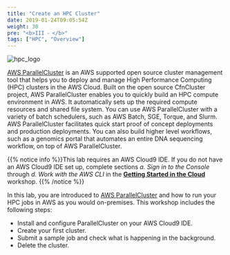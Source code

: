 ```yaml
---
title: "Create an HPC Cluster"
date: 2019-01-24T09:05:54Z
weight: 30
pre: "<b>III ⁃ </b>"
tags: ["HPC", "Overview"]
---
```


![hpc_logo](/images/hpc-aws-parallelcluster-workshop/aws-parallelclusterlogo.png)

[AWS ParallelCluster](https://aws.amazon.com/hpc/parallelcluster/) is an AWS supported open source cluster management tool that helps you to deploy and manage High Performance Computing (HPC) clusters in the AWS Cloud. Built on the open source CfnCluster project, AWS ParallelCluster enables you to quickly build an HPC compute environment in AWS. It automatically sets up the required compute resources and shared file system. You can use AWS ParallelCluster with a variety of batch schedulers, such as AWS Batch, SGE, Torque, and Slurm. AWS ParallelCluster facilitates quick start proof of concept deployments and production deployments. You can also build higher level workflows, such as a genomics portal that automates an entire DNA sequencing workflow, on top of AWS ParallelCluster.

{{% notice info %}}This lab requires an AWS Cloud9 IDE. If you do not have an AWS Cloud9 IDE set up, complete sections *a. Sign in to the Console* through *d. Work with the AWS CLI* in the [**Getting Started in the Cloud**](/02-aws-getting-started.html) workshop.
{{% /notice %}}

In this lab, you are introduced to [AWS ParallelCluster](https://aws.amazon.com/hpc/parallelcluster/) and how to run your HPC jobs in AWS as you would on-premises. This workshop includes the following steps:

- Install and configure ParallelCluster on your AWS Cloud9 IDE.
- Create your first cluster.
- Submit a sample job and check what is happening in the background.
- Delete the cluster.

